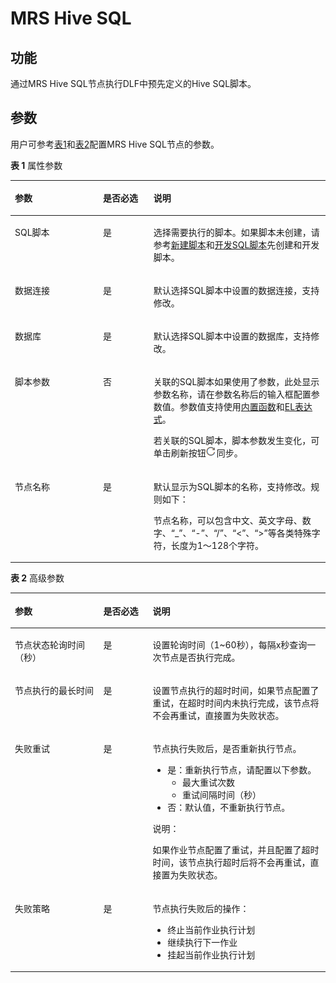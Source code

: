# MRS Hive SQL<a name="dayu_01_0454"></a>

## 功能<a name="zh-cn_topic_0101095440_section44280035173841"></a>

通过MRS Hive SQL节点执行DLF中预先定义的Hive SQL脚本。

## 参数<a name="zh-cn_topic_0101095440_section1791764173933"></a>

用户可参考[表1](#zh-cn_topic_0101095440_table3764823994826)和[表2](#zh-cn_topic_0101095440_table58040457102411)配置MRS Hive SQL节点的参数。

**表 1**  属性参数

<a name="zh-cn_topic_0101095440_table3764823994826"></a>
<table><thead align="left"><tr id="zh-cn_topic_0101095440_row3170822394826"><th class="cellrowborder" valign="top" width="28.000000000000004%" id="mcps1.2.4.1.1"><p id="zh-cn_topic_0101095440_p2984581994826"><a name="zh-cn_topic_0101095440_p2984581994826"></a><a name="zh-cn_topic_0101095440_p2984581994826"></a>参数</p>
</th>
<th class="cellrowborder" valign="top" width="16%" id="mcps1.2.4.1.2"><p id="zh-cn_topic_0101095440_p159227094826"><a name="zh-cn_topic_0101095440_p159227094826"></a><a name="zh-cn_topic_0101095440_p159227094826"></a>是否必选</p>
</th>
<th class="cellrowborder" valign="top" width="56.00000000000001%" id="mcps1.2.4.1.3"><p id="zh-cn_topic_0101095440_p6186505494826"><a name="zh-cn_topic_0101095440_p6186505494826"></a><a name="zh-cn_topic_0101095440_p6186505494826"></a>说明</p>
</th>
</tr>
</thead>
<tbody><tr id="zh-cn_topic_0101095440_row303485991116"><td class="cellrowborder" valign="top" width="28.000000000000004%" headers="mcps1.2.4.1.1 "><p id="zh-cn_topic_0101095440_p65876130143546"><a name="zh-cn_topic_0101095440_p65876130143546"></a><a name="zh-cn_topic_0101095440_p65876130143546"></a>SQL脚本</p>
</td>
<td class="cellrowborder" valign="top" width="16%" headers="mcps1.2.4.1.2 "><p id="zh-cn_topic_0101095440_p51613311116"><a name="zh-cn_topic_0101095440_p51613311116"></a><a name="zh-cn_topic_0101095440_p51613311116"></a>是</p>
</td>
<td class="cellrowborder" valign="top" width="56.00000000000001%" headers="mcps1.2.4.1.3 "><p id="zh-cn_topic_0101095440_p154146861116"><a name="zh-cn_topic_0101095440_p154146861116"></a><a name="zh-cn_topic_0101095440_p154146861116"></a>选择需要执行的脚本。如果脚本未创建，请参考<a href="新建脚本.md">新建脚本</a>和<a href="开发SQL脚本.md">开发SQL脚本</a>先创建和开发脚本。</p>
</td>
</tr>
<tr id="zh-cn_topic_0101095440_row553016425357"><td class="cellrowborder" valign="top" width="28.000000000000004%" headers="mcps1.2.4.1.1 "><p id="zh-cn_topic_0101095440_p983015394826"><a name="zh-cn_topic_0101095440_p983015394826"></a><a name="zh-cn_topic_0101095440_p983015394826"></a>数据连接</p>
</td>
<td class="cellrowborder" valign="top" width="16%" headers="mcps1.2.4.1.2 "><p id="zh-cn_topic_0101095440_p5804493094826"><a name="zh-cn_topic_0101095440_p5804493094826"></a><a name="zh-cn_topic_0101095440_p5804493094826"></a>是</p>
</td>
<td class="cellrowborder" valign="top" width="56.00000000000001%" headers="mcps1.2.4.1.3 "><p id="zh-cn_topic_0101095440_p20781413102414"><a name="zh-cn_topic_0101095440_p20781413102414"></a><a name="zh-cn_topic_0101095440_p20781413102414"></a>默认选择SQL脚本中设置的数据连接，支持修改。</p>
</td>
</tr>
<tr id="zh-cn_topic_0101095440_row4695054111155"><td class="cellrowborder" valign="top" width="28.000000000000004%" headers="mcps1.2.4.1.1 "><p id="zh-cn_topic_0101095440_p4489744011155"><a name="zh-cn_topic_0101095440_p4489744011155"></a><a name="zh-cn_topic_0101095440_p4489744011155"></a>数据库</p>
</td>
<td class="cellrowborder" valign="top" width="16%" headers="mcps1.2.4.1.2 "><p id="zh-cn_topic_0101095440_p1281406111155"><a name="zh-cn_topic_0101095440_p1281406111155"></a><a name="zh-cn_topic_0101095440_p1281406111155"></a>是</p>
</td>
<td class="cellrowborder" valign="top" width="56.00000000000001%" headers="mcps1.2.4.1.3 "><p id="zh-cn_topic_0101095440_p7610111714256"><a name="zh-cn_topic_0101095440_p7610111714256"></a><a name="zh-cn_topic_0101095440_p7610111714256"></a>默认选择SQL脚本中设置的数据库，支持修改。</p>
</td>
</tr>
<tr id="zh-cn_topic_0101095440_row959892418618"><td class="cellrowborder" valign="top" width="28.000000000000004%" headers="mcps1.2.4.1.1 "><p id="zh-cn_topic_0101095440_p55987241761"><a name="zh-cn_topic_0101095440_p55987241761"></a><a name="zh-cn_topic_0101095440_p55987241761"></a>脚本参数</p>
</td>
<td class="cellrowborder" valign="top" width="16%" headers="mcps1.2.4.1.2 "><p id="zh-cn_topic_0101095440_p1259817247611"><a name="zh-cn_topic_0101095440_p1259817247611"></a><a name="zh-cn_topic_0101095440_p1259817247611"></a>否</p>
</td>
<td class="cellrowborder" valign="top" width="56.00000000000001%" headers="mcps1.2.4.1.3 "><p id="p1968518451852"><a name="p1968518451852"></a><a name="p1968518451852"></a>关联的SQL脚本如果使用了参数，此处显示参数名称，请在参数名称后的输入框配置参数值。参数值支持使用<a href="函数概述.md#dayu_01_0471">内置函数</a>和<a href="表达式概述.md#dayu_01_0494">EL表达式</a>。</p>
<p id="zh-cn_topic_0101095440_p1053415211393"><a name="zh-cn_topic_0101095440_p1053415211393"></a><a name="zh-cn_topic_0101095440_p1053415211393"></a>若关联的SQL脚本，脚本参数发生变化，可单击刷新按钮<a name="zh-cn_topic_0101095440_zh-cn_topic_0102588983_image83361028443"></a><a name="zh-cn_topic_0101095440_zh-cn_topic_0102588983_image83361028443"></a><span><img id="zh-cn_topic_0101095440_zh-cn_topic_0102588983_image83361028443" src="figures/zh-cn_image_0171784900.png"></span>同步。</p>
</td>
</tr>
<tr id="zh-cn_topic_0101095440_row184721543611"><td class="cellrowborder" valign="top" width="28.000000000000004%" headers="mcps1.2.4.1.1 "><p id="zh-cn_topic_0101095440_p246794194826"><a name="zh-cn_topic_0101095440_p246794194826"></a><a name="zh-cn_topic_0101095440_p246794194826"></a>节点名称</p>
</td>
<td class="cellrowborder" valign="top" width="16%" headers="mcps1.2.4.1.2 "><p id="zh-cn_topic_0101095440_p6568554794826"><a name="zh-cn_topic_0101095440_p6568554794826"></a><a name="zh-cn_topic_0101095440_p6568554794826"></a>是</p>
</td>
<td class="cellrowborder" valign="top" width="56.00000000000001%" headers="mcps1.2.4.1.3 "><p id="zh-cn_topic_0101095440_p1780513175216"><a name="zh-cn_topic_0101095440_p1780513175216"></a><a name="zh-cn_topic_0101095440_p1780513175216"></a>默认显示为SQL脚本的名称，支持修改。规则如下：</p>
<p id="zh-cn_topic_0101095440_p1892909794826"><a name="zh-cn_topic_0101095440_p1892909794826"></a><a name="zh-cn_topic_0101095440_p1892909794826"></a><span id="zh-cn_topic_0101095440_zh-cn_topic_0099822521_text44323307153939"><a name="zh-cn_topic_0101095440_zh-cn_topic_0099822521_text44323307153939"></a><a name="zh-cn_topic_0101095440_zh-cn_topic_0099822521_text44323307153939"></a>节点</span>名称，可以包含中文、英文字母、数字、<span class="parmvalue" id="zh-cn_topic_0101095440_zh-cn_topic_0099822521_zh-cn_topic_0099822521_parmvalue38166764101253"><a name="zh-cn_topic_0101095440_zh-cn_topic_0099822521_zh-cn_topic_0099822521_parmvalue38166764101253"></a><a name="zh-cn_topic_0101095440_zh-cn_topic_0099822521_zh-cn_topic_0099822521_parmvalue38166764101253"></a>“_”</span>、<span class="parmvalue" id="zh-cn_topic_0101095440_zh-cn_topic_0099822521_zh-cn_topic_0099822521_parmvalue4500149101253"><a name="zh-cn_topic_0101095440_zh-cn_topic_0099822521_zh-cn_topic_0099822521_parmvalue4500149101253"></a><a name="zh-cn_topic_0101095440_zh-cn_topic_0099822521_zh-cn_topic_0099822521_parmvalue4500149101253"></a>“-”</span>、<span class="parmvalue" id="zh-cn_topic_0101095440_zh-cn_topic_0099822521_parmvalue3773104413412"><a name="zh-cn_topic_0101095440_zh-cn_topic_0099822521_parmvalue3773104413412"></a><a name="zh-cn_topic_0101095440_zh-cn_topic_0099822521_parmvalue3773104413412"></a>“/”</span>、<span class="parmvalue" id="zh-cn_topic_0101095440_zh-cn_topic_0099822521_zh-cn_topic_0099822521_parmvalue28967750101253"><a name="zh-cn_topic_0101095440_zh-cn_topic_0099822521_zh-cn_topic_0099822521_parmvalue28967750101253"></a><a name="zh-cn_topic_0101095440_zh-cn_topic_0099822521_zh-cn_topic_0099822521_parmvalue28967750101253"></a>“&lt;”</span>、<span class="parmvalue" id="zh-cn_topic_0101095440_zh-cn_topic_0099822521_zh-cn_topic_0099822521_parmvalue64686408101253"><a name="zh-cn_topic_0101095440_zh-cn_topic_0099822521_zh-cn_topic_0099822521_parmvalue64686408101253"></a><a name="zh-cn_topic_0101095440_zh-cn_topic_0099822521_zh-cn_topic_0099822521_parmvalue64686408101253"></a>“&gt;”</span>等各类特殊字符，长度为1～128个字符。</p>
</td>
</tr>
</tbody>
</table>

**表 2**  高级参数

<a name="zh-cn_topic_0101095440_table58040457102411"></a>
<table><thead align="left"><tr id="zh-cn_topic_0101095440_zh-cn_topic_0099822521_row27216578102411"><th class="cellrowborder" valign="top" width="28.07%" id="mcps1.2.4.1.1"><p id="zh-cn_topic_0101095440_zh-cn_topic_0099822521_p57059205102411"><a name="zh-cn_topic_0101095440_zh-cn_topic_0099822521_p57059205102411"></a><a name="zh-cn_topic_0101095440_zh-cn_topic_0099822521_p57059205102411"></a>参数</p>
</th>
<th class="cellrowborder" valign="top" width="15.659999999999998%" id="mcps1.2.4.1.2"><p id="zh-cn_topic_0101095440_zh-cn_topic_0099822521_p58392901102411"><a name="zh-cn_topic_0101095440_zh-cn_topic_0099822521_p58392901102411"></a><a name="zh-cn_topic_0101095440_zh-cn_topic_0099822521_p58392901102411"></a>是否必选</p>
</th>
<th class="cellrowborder" valign="top" width="56.269999999999996%" id="mcps1.2.4.1.3"><p id="zh-cn_topic_0101095440_zh-cn_topic_0099822521_p32204521102411"><a name="zh-cn_topic_0101095440_zh-cn_topic_0099822521_p32204521102411"></a><a name="zh-cn_topic_0101095440_zh-cn_topic_0099822521_p32204521102411"></a>说明</p>
</th>
</tr>
</thead>
<tbody><tr id="zh-cn_topic_0101095440_zh-cn_topic_0099822521_row51612113175"><td class="cellrowborder" valign="top" width="28.07%" headers="mcps1.2.4.1.1 "><p id="zh-cn_topic_0101095440_zh-cn_topic_0099822521_p416115112178"><a name="zh-cn_topic_0101095440_zh-cn_topic_0099822521_p416115112178"></a><a name="zh-cn_topic_0101095440_zh-cn_topic_0099822521_p416115112178"></a>节点状态轮询时间（秒）</p>
</td>
<td class="cellrowborder" valign="top" width="15.659999999999998%" headers="mcps1.2.4.1.2 "><p id="zh-cn_topic_0101095440_zh-cn_topic_0099822521_p101615110176"><a name="zh-cn_topic_0101095440_zh-cn_topic_0099822521_p101615110176"></a><a name="zh-cn_topic_0101095440_zh-cn_topic_0099822521_p101615110176"></a>是</p>
</td>
<td class="cellrowborder" valign="top" width="56.269999999999996%" headers="mcps1.2.4.1.3 "><p id="zh-cn_topic_0101095440_zh-cn_topic_0099822521_p4161191101716"><a name="zh-cn_topic_0101095440_zh-cn_topic_0099822521_p4161191101716"></a><a name="zh-cn_topic_0101095440_zh-cn_topic_0099822521_p4161191101716"></a>设置轮询时间（1~60秒），每隔x秒查询一次<span id="zh-cn_topic_0101095440_zh-cn_topic_0099822521_text1526241235118"><a name="zh-cn_topic_0101095440_zh-cn_topic_0099822521_text1526241235118"></a><a name="zh-cn_topic_0101095440_zh-cn_topic_0099822521_text1526241235118"></a>节点</span>是否执行完成。</p>
</td>
</tr>
<tr id="zh-cn_topic_0101095440_zh-cn_topic_0099822521_row5101045193916"><td class="cellrowborder" valign="top" width="28.07%" headers="mcps1.2.4.1.1 "><p id="zh-cn_topic_0101095440_zh-cn_topic_0099822521_p147314419397"><a name="zh-cn_topic_0101095440_zh-cn_topic_0099822521_p147314419397"></a><a name="zh-cn_topic_0101095440_zh-cn_topic_0099822521_p147314419397"></a>节点执行的最长时间</p>
</td>
<td class="cellrowborder" valign="top" width="15.659999999999998%" headers="mcps1.2.4.1.2 "><p id="zh-cn_topic_0101095440_zh-cn_topic_0099822521_p610124511390"><a name="zh-cn_topic_0101095440_zh-cn_topic_0099822521_p610124511390"></a><a name="zh-cn_topic_0101095440_zh-cn_topic_0099822521_p610124511390"></a>是</p>
</td>
<td class="cellrowborder" valign="top" width="56.269999999999996%" headers="mcps1.2.4.1.3 "><p id="zh-cn_topic_0101095440_zh-cn_topic_0099822521_p11011456393"><a name="zh-cn_topic_0101095440_zh-cn_topic_0099822521_p11011456393"></a><a name="zh-cn_topic_0101095440_zh-cn_topic_0099822521_p11011456393"></a>设置<span id="zh-cn_topic_0101095440_zh-cn_topic_0099822521_text380131541112"><a name="zh-cn_topic_0101095440_zh-cn_topic_0099822521_text380131541112"></a><a name="zh-cn_topic_0101095440_zh-cn_topic_0099822521_text380131541112"></a>节点</span>执行的超时时间，如果<span id="zh-cn_topic_0101095440_zh-cn_topic_0099822521_text1944213322118"><a name="zh-cn_topic_0101095440_zh-cn_topic_0099822521_text1944213322118"></a><a name="zh-cn_topic_0101095440_zh-cn_topic_0099822521_text1944213322118"></a>节点</span>配置了重试，在超时时间内未执行完成，该节点将不会再重试，直接置为失败状态。</p>
</td>
</tr>
<tr id="zh-cn_topic_0101095440_zh-cn_topic_0099822521_row58429402102411"><td class="cellrowborder" valign="top" width="28.07%" headers="mcps1.2.4.1.1 "><p id="zh-cn_topic_0101095440_zh-cn_topic_0099822521_p5533912102858"><a name="zh-cn_topic_0101095440_zh-cn_topic_0099822521_p5533912102858"></a><a name="zh-cn_topic_0101095440_zh-cn_topic_0099822521_p5533912102858"></a>失败重试</p>
</td>
<td class="cellrowborder" valign="top" width="15.659999999999998%" headers="mcps1.2.4.1.2 "><p id="zh-cn_topic_0101095440_zh-cn_topic_0099822521_p45593742102858"><a name="zh-cn_topic_0101095440_zh-cn_topic_0099822521_p45593742102858"></a><a name="zh-cn_topic_0101095440_zh-cn_topic_0099822521_p45593742102858"></a>是</p>
</td>
<td class="cellrowborder" valign="top" width="56.269999999999996%" headers="mcps1.2.4.1.3 "><p id="zh-cn_topic_0101095440_zh-cn_topic_0099822521_p2105628102858"><a name="zh-cn_topic_0101095440_zh-cn_topic_0099822521_p2105628102858"></a><a name="zh-cn_topic_0101095440_zh-cn_topic_0099822521_p2105628102858"></a><span id="zh-cn_topic_0101095440_zh-cn_topic_0099822521_text29185571161243"><a name="zh-cn_topic_0101095440_zh-cn_topic_0099822521_text29185571161243"></a><a name="zh-cn_topic_0101095440_zh-cn_topic_0099822521_text29185571161243"></a>节点</span>执行失败后，是否重新执行<span id="zh-cn_topic_0101095440_zh-cn_topic_0099822521_text58583828161245"><a name="zh-cn_topic_0101095440_zh-cn_topic_0099822521_text58583828161245"></a><a name="zh-cn_topic_0101095440_zh-cn_topic_0099822521_text58583828161245"></a>节点</span>。</p>
<a name="zh-cn_topic_0101095440_zh-cn_topic_0099822521_ul18950660102858"></a><a name="zh-cn_topic_0101095440_zh-cn_topic_0099822521_ul18950660102858"></a><ul id="zh-cn_topic_0101095440_zh-cn_topic_0099822521_ul18950660102858"><li>是：重新执行<span id="zh-cn_topic_0101095440_zh-cn_topic_0099822521_text19139245161248"><a name="zh-cn_topic_0101095440_zh-cn_topic_0099822521_text19139245161248"></a><a name="zh-cn_topic_0101095440_zh-cn_topic_0099822521_text19139245161248"></a>节点</span>，请配置以下参数。<a name="zh-cn_topic_0101095440_zh-cn_topic_0099822521_ul58608523102858"></a><a name="zh-cn_topic_0101095440_zh-cn_topic_0099822521_ul58608523102858"></a><ul id="zh-cn_topic_0101095440_zh-cn_topic_0099822521_ul58608523102858"><li>最大重试次数</li><li>重试间隔时间（秒）</li></ul>
</li><li>否：默认值，不重新执行<span id="zh-cn_topic_0101095440_zh-cn_topic_0099822521_text1328324161254"><a name="zh-cn_topic_0101095440_zh-cn_topic_0099822521_text1328324161254"></a><a name="zh-cn_topic_0101095440_zh-cn_topic_0099822521_text1328324161254"></a>节点</span>。</li></ul>
<div class="note" id="zh-cn_topic_0101095440_zh-cn_topic_0099822521_note69071033105815"><a name="zh-cn_topic_0101095440_zh-cn_topic_0099822521_note69071033105815"></a><a name="zh-cn_topic_0101095440_zh-cn_topic_0099822521_note69071033105815"></a><span class="notetitle"> 说明： </span><div class="notebody"><p id="zh-cn_topic_0101095440_zh-cn_topic_0099822521_p1590733314581"><a name="zh-cn_topic_0101095440_zh-cn_topic_0099822521_p1590733314581"></a><a name="zh-cn_topic_0101095440_zh-cn_topic_0099822521_p1590733314581"></a>如果作业节点配置了重试，并且配置了超时时间，该节点执行超时后将不会再重试，直接置为失败状态。</p>
</div></div>
</td>
</tr>
<tr id="zh-cn_topic_0101095440_zh-cn_topic_0099822521_row29541959102411"><td class="cellrowborder" valign="top" width="28.07%" headers="mcps1.2.4.1.1 "><p id="zh-cn_topic_0101095440_zh-cn_topic_0099822521_p13154928102858"><a name="zh-cn_topic_0101095440_zh-cn_topic_0099822521_p13154928102858"></a><a name="zh-cn_topic_0101095440_zh-cn_topic_0099822521_p13154928102858"></a>失败策略</p>
</td>
<td class="cellrowborder" valign="top" width="15.659999999999998%" headers="mcps1.2.4.1.2 "><p id="zh-cn_topic_0101095440_zh-cn_topic_0099822521_p58916261102858"><a name="zh-cn_topic_0101095440_zh-cn_topic_0099822521_p58916261102858"></a><a name="zh-cn_topic_0101095440_zh-cn_topic_0099822521_p58916261102858"></a>是</p>
</td>
<td class="cellrowborder" valign="top" width="56.269999999999996%" headers="mcps1.2.4.1.3 "><p id="zh-cn_topic_0101095440_zh-cn_topic_0099822521_p7487822102858"><a name="zh-cn_topic_0101095440_zh-cn_topic_0099822521_p7487822102858"></a><a name="zh-cn_topic_0101095440_zh-cn_topic_0099822521_p7487822102858"></a><span id="zh-cn_topic_0101095440_zh-cn_topic_0099822521_text5371194616130"><a name="zh-cn_topic_0101095440_zh-cn_topic_0099822521_text5371194616130"></a><a name="zh-cn_topic_0101095440_zh-cn_topic_0099822521_text5371194616130"></a>节点</span>执行失败后的操作：</p>
<a name="zh-cn_topic_0101095440_zh-cn_topic_0099822521_ul281538102858"></a><a name="zh-cn_topic_0101095440_zh-cn_topic_0099822521_ul281538102858"></a><ul id="zh-cn_topic_0101095440_zh-cn_topic_0099822521_ul281538102858"><li>终止当前作业执行计划</li><li>继续执行下一作业</li><li>挂起当前作业执行计划</li></ul>
</td>
</tr>
</tbody>
</table>

